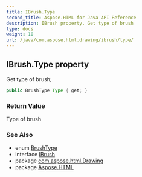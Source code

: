 ```yaml
---
title: IBrush.Type
second_title: Aspose.HTML for Java API Reference
description: IBrush property. Get type of brush
type: docs
weight: 10
url: /java/com.aspose.html.drawing/ibrush/type/
---
```

## IBrush.Type property

Get type of brush;

```java
public BrushType Type { get; }
```

### Return Value

Type of brush

### See Also

* enum [BrushType](../../brushtype/)
* interface [IBrush](../)
* package [com.aspose.html.Drawing](../../ibrush/)
* package [Aspose.HTML](../../../)
